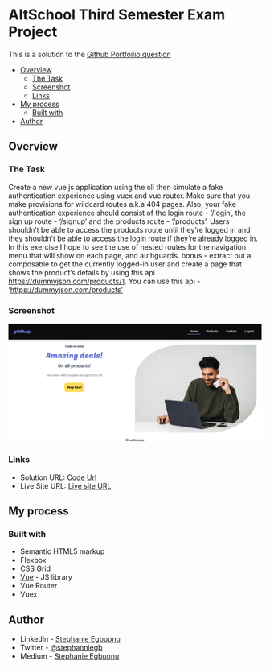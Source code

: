 # AltSchool Third Semester Exam Project

This is a solution to the [Github Portfoilio question](https://docs.google.com/document/d/1RX0CiO2wIPs7Ct0aaGfUdxA7UesYM1atQpw_cCeHL3o/edit)

- [Overview](#overview)
  - [The Task](#the-task)
  - [Screenshot](#screenshot)
  - [Links](#links)
- [My process](#my-process)
  - [Built with](#built-with)
- [Author](#author)

## Overview

### The Task

Create a new vue js application using the cli then simulate a fake authentication experience using vuex and vue router. Make sure that you make provisions for wildcard routes a.k.a 404 pages. Also, your fake authentication experience should consist of the login route - ‘/login’,  the sign up route  - ‘/signup’ and the products route - ‘/products’. Users shouldn’t be able to access the products route until they’re logged in and they shouldn’t be able to access the login route if they’re already logged in. In this exercise I hope to see the use of nested routes for the navigation menu that will show on each page, and authguards. bonus - extract out a composable to get the currently logged-in user and create a page that shows the product’s details by using this api https://dummyjson.com/products/1. You can use this api - ‘https://dummyjson.com/products’


### Screenshot

![](/vueecommerece/assets/Screenshot%202023-03-17%20at%2021-11-10%20vueecommerece.png)
### Links

- Solution URL: [Code Url](https://github.com/stephanniegb/vue-e-commerce)
- Live Site URL: [Live site URL](https://goshopaltschstephegb.netlify.app/)


## My process

### Built with

- Semantic HTML5 markup
- Flexbox
- CSS Grid
- [Vue](https://vuejs.org/) - JS library
- Vue Router
- Vuex

## Author

- LinkedIn - [Stephanie Egbuonu](https://www.linkedin.com/in/stephanie-egbuonu-809aa120a/)
- Twitter - [@stephanniegb](https://www.twitter.com/stephanniegb)
- Medium - [Stephanie Egbuonu](https://medium.com/@stephanieegbuonu)
